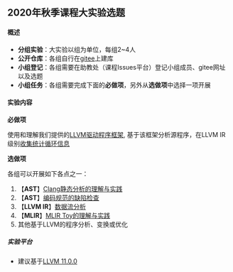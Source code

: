 ## 2020年秋季课程大实验选题

#### 概述

- **分组实验**：大实验以组为单位，每组2~4人
- **公开仓库**：各组自行在[gitee](https://gitee.com/)上建库
- **小组登记**：各组需要在助教处（课程Issues平台）登记小组成员、gitee网址以及选题
- **小组任务**：各组需要完成下面的**必做项**，另外从**选做项**中选择一项开展

#### 实验内容

**必做项**

使用和理解我们提供的[LLVM驱动程序框架](../my-llvm-driver/README.md), 基于该框架分析源程序，在LLVM IR级别[收集统计循环信息](../my-llvm-driver/docs/LoopSearch.md)

**选做项**

各组可以开展如下各点之一：

1. 【**AST**】[Clang静态分析的理解与实践](../my-llvm-driver/docs/ClangStaticAnalyzer.md)
2. 【**AST**】[编码规范的缺陷检查](../my-llvm-driver/docs/CodingSpecChecker.md)
3. 【**LLVM IR**】[数据流分析](../my-llvm-driver/docs/DataFlow.md)
4. 【**MLIR**】[MLIR Toy的理解与实践](../mlir-toy/docs/mlir-toy2020.md)
5. 其他基于LLVM的程序分析、变换或优化

##### 实验平台

- 建议基于[LLVM 11.0.0](https://github.com/llvm/llvm-project/tree/llvmorg-11.0.0)